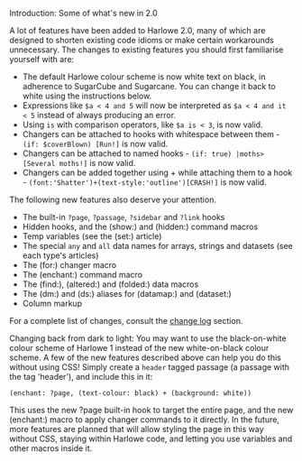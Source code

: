 Introduction: Some of what's new in 2.0

A lot of features have been added to Harlowe 2.0, many of which are designed to shorten existing code idioms or make certain workarounds unnecessary. The changes to existing features you should first familiarise yourself with are:

 * The default Harlowe colour scheme is now white text on black, in adherence to SugarCube and Sugarcane. You can change it back to white using the instructions below.
 * Expressions like `$a < 4 and 5` will now be interpreted as `$a < 4 and it < 5` instead of always producing an error.
 * Using `is` with comparison operators, like `$a is < 3`, is now valid.
 * Changers can be attached to hooks with whitespace between them - `(if: $coverBlown) [Run!]` is now valid.
 * Changers can be attached to named hooks - `(if: true) |moths>[Several moths!]` is now valid.
 * Changers can be added together using + while attaching them to a hook - `(font:'Shatter')+(text-style:'outline')[CRASH!]` is now valid.

The following new features also deserve your attention.

 * The built-in `?page`, `?passage`, `?sidebar` and `?link` hooks
 * Hidden hooks, and the (show:) and (hidden:) command macros
 * Temp variables (see the (set:) article)
 * The special `any` and `all` data names for arrays, strings and datasets (see each type's articles)
 * The (for:) changer macro
 * The (enchant:) command macro
 * The (find:), (altered:) and (folded:) data macros
 * The (dm:) and (ds:) aliases for (datamap:) and (dataset:)
 * Column markup

For a complete list of changes, consult the <a href="#changes_2.0.0-changes-(also-see-1.2.3-changes)">change log</a> section.

Changing back from dark to light:
You may want to use the black-on-white colour scheme of Harlowe 1 instead of the new white-on-black colour scheme. A few of the new features described above can help you do this without using CSS! Simply create a `header` tagged passage (a passage with the tag 'header'), and include this in it:

```
(enchant: ?page, (text-colour: black) + (background: white))
```

This uses the new ?page built-in hook to target the entire page, and the new (enchant:) macro to apply changer commands to it directly. In the future, more features are planned that will allow styling the page in this way without CSS, staying within Harlowe code, and letting you use variables and other macros inside it.
